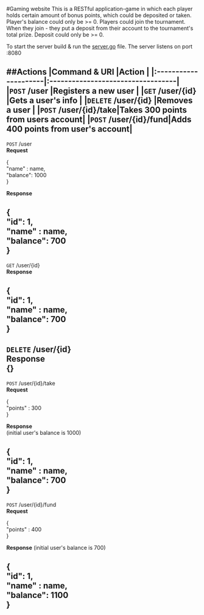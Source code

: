 #Gaming website
This is a RESTful application-game in which each player holds certain amount of bonus points,
which could be deposited or taken. Player's balance could only be >= 0.
Players could join the tournament. When they join - they put a deposit from their account 
to the tournament's total prize.
Deposit could only be >= 0.

To start the server build & run the [server.go](./server/server.go) file. The server listens
on port :8080 

##Actions
|Command & URI         |Action                             |
|:---------------------|:----------------------------------|
|`POST` /user          |Registers a new user               |
|`GET` /user/{id}      |Gets a user's info                 |
|`DELETE` /user/{id}   |Removes a user                     |
|`POST` /user/{id}/take|Takes 300 points from users account|
|`POST` /user/{id}/fund|Adds 400 points from user's account|
---
`POST` /user  
**Request**  
  
{  
    "name" :  name,  
    "balance": 1000  
} 
   
**Response**  
  
{  
    "id": 1,  
    "name" :  name,  
    "balance": 700  
}  
---
`GET` /user/{id}  
**Response**  
  
{  
    "id": 1,  
    "name" :  name,  
    "balance": 700  
}  
---
`DELETE` /user/{id}  
**Response**    
{}  
---
`POST` /user/{id}/take  
**Request** 
   
{  
    "points" :  300  
}  

**Response**  
(initial user's balance is 1000)  
  
{  
    "id": 1,  
    "name" :  name,  
    "balance": 700  
}  
---
`POST` /user/{id}/fund  
**Request**  
  
{  
    "points" :  400  
}  
  
**Response**
(initial user's balance is 700) 
      
{  
    "id": 1,  
    "name" :  name,  
    "balance": 1100  
}  
---
